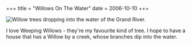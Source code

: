 +++
title = "Willows On The Water"
date = 2006-10-10
+++

![Willow trees dropping into the water of the Grand River.](http://www.aphoenix.ca/photoblog/photos/WillowsOnTheWater.jpg "These trees are both majestic and sad.")

I love Weeping Willows - they're my favourite kind of tree. I hope to have a house that has a Willow by a creek, whose branches dip into the water.
